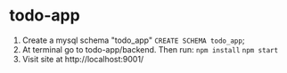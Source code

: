 # todo-app

1. Create a mysql schema "todo_app"
    ` CREATE SCHEMA todo_app `;
2. At terminal go to todo-app/backend. Then run:
    `npm install`
    `npm start`
3. Visit site at http://localhost:9001/